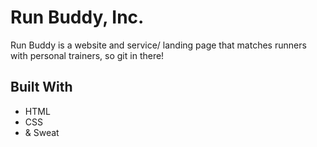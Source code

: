 # Run Buddy, Inc.
Run Buddy is a website and service/ landing page that matches runners with personal trainers, so git in there!

## Built With
* HTML
* CSS 
* & Sweat
